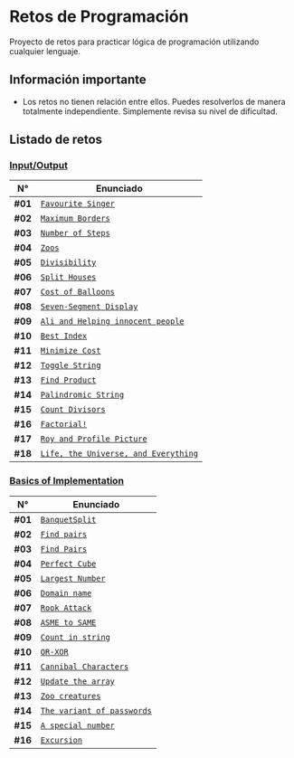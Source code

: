 # Retos de Programación

Proyecto de retos para practicar lógica de programación utilizando cualquier lenguaje.

## Información importante

- Los retos no tienen relación entre ellos. Puedes resolverlos de manera totalmente independiente. Simplemente revisa su nivel de dificultad.

## Listado de retos

### [Input/Output](./Input-Output/README.md)

| N°      | Enunciado                                                                                         |
| ------- | ------------------------------------------------------------------------------------------------- |
| **#01** | [`Favourite Singer`](./Input-Output/Favourite-Singer/README.md)                                   |
| **#02** | [`Maximum Borders`](./Input-Output/Maximum-Borders/README.md)                                     |
| **#03** | [`Number of Steps`](./Input-Output/Number-of-Steps/README.md)                                     |
| **#04** | [`Zoos`](./Input-Output/Zoos/README.md)                                                           |
| **#05** | [`Divisibility`](./Input-Output/Divisibility/README.md)                                           |
| **#06** | [`Split Houses`](./Input-Output/Split-Houses/README.md)                                           |
| **#07** | [`Cost of Balloons`](./Input-Output/Cost-of-Balloons/README.md)                                   |
| **#08** | [`Seven-Segment Display`](./Input-Output/Seven-Segment-Display/README.md)                         |
| **#09** | [`Ali and Helping innocent people`](./Input-Output/Ali-and-Helping-Innocent-People/README.md)     |
| **#10** | [`Best Index`](./Input-Output/Best-Index/README.md)                                               |
| **#11** | [`Minimize Cost`](./Input-Output/Minimize-Cost/README.md)                                         |
| **#12** | [`Toggle String`](./Input-Output/Toggle-String/README.md)                                         |
| **#13** | [`Find Product`](./Input-Output/Find-Product/README.md)                                           |
| **#14** | [`Palindromic String`](./Input-Output/Palindromic-String/README.md)                               |
| **#15** | [`Count Divisors`](./Input-Output/Count-Divisors/README.md)                                       |
| **#16** | [`Factorial!`](./Input-Output/Factorial!/README.md)                                               |
| **#17** | [`Roy and Profile Picture`](./Input-Output/Roy-and-Profile-Picture/README.md)                     |
| **#18** | [`Life, the Universe, and Everything`](./Input-Output/Life,the-Universe,and-Everything/README.md) |

### [Basics of Implementation](./Implementation/README.md)

| N°      | Enunciado                                                                         |
| ------- | --------------------------------------------------------------------------------- |
| **#01** | [`BanquetSplit`](./Implementation/Banquet-Split/README.md)                        |
| **#02** | [`Find pairs`](./Implementation/Find-Pairs/README.md)                             |
| **#03** | [`Find Pairs`](./Implementation/Find-Pairs-2/README.md)                           |
| **#04** | [`Perfect Cube`](./Implementation/Perfect-Cube/README.md)                         |
| **#05** | [`Largest Number`](./Implementation/Largest-Number/README.md)                     |
| **#06** | [`Domain name`](./Implementation/Domain-Name/README.md)                           |
| **#07** | [`Rook Attack`](./Implementation/Rook-Attack/README.md)                           |
| **#08** | [`ASME to SAME`](./Implementation/ASME-to-SAME/README.md)                         |
| **#09** | [`Count in string`](./Implementation/Count-in-String/README.md)                   |
| **#10** | [`OR-XOR`](./Implementation/OR-XOR/README.md)                                     |
| **#11** | [`Cannibal Characters`](./Implementation/Cannibal-Characters/README.md)           |
| **#12** | [`Update the array`](./Implementation/Update-the-Array/README.md)                 |
| **#13** | [`Zoo creatures`](./Implementation/Zoo-creatures/README.md)                       |
| **#14** | [`The variant of passwords`](./Implementation/The-Variant-of-Passwords/README.md) |
| **#15** | [`A special number`](./Implementation/A-Special-Number/README.md)                 |
| **#16** | [`Excursion`](./Implementation/Excursion/README.md)                               |
